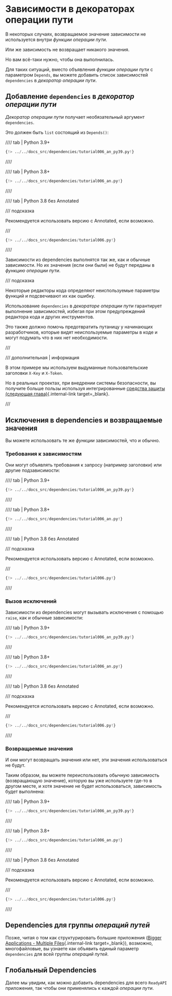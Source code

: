 # Зависимости в декораторах операции пути

В некоторых случаях, возвращаемое значение зависимости не используется внутри _функции операции пути_.

Или же зависимость не возвращает никакого значения.

Но вам всё-таки нужно, чтобы она выполнилась.

Для таких ситуаций, вместо объявления _функции операции пути_ с параметром `Depends`, вы можете добавить список зависимостей `dependencies` в _декоратор операции пути_.

## Добавление `dependencies` в _декоратор операции пути_

_Декоратор операции пути_ получает необязательный аргумент `dependencies`.

Это должен быть `list` состоящий из `Depends()`:

//// tab | Python 3.9+

```Python hl_lines="19"
{!> ../../docs_src/dependencies/tutorial006_an_py39.py!}
```

////

//// tab | Python 3.8+

```Python hl_lines="18"
{!> ../../docs_src/dependencies/tutorial006_an.py!}
```

////

//// tab | Python 3.8 без Annotated

/// подсказка

Рекомендуется использовать версию с Annotated, если возможно.

///

```Python hl_lines="17"
{!> ../../docs_src/dependencies/tutorial006.py!}
```

////

Зависимости из dependencies выполнятся так же, как и обычные зависимости. Но их значения (если они были) не будут переданы в _функцию операции пути_.

/// подсказка

Некоторые редакторы кода определяют неиспользуемые параметры функций и подсвечивают их как ошибку.

Использование `dependencies` в _декораторе операции пути_ гарантирует выполнение зависимостей, избегая при этом предупреждений редактора кода и других инструментов.

Это также должно помочь предотвратить путаницу у начинающих разработчиков, которые видят неиспользуемые параметры в коде и могут подумать что в них нет необходимости.

///

/// дополнительная | информация

В этом примере мы используем выдуманные пользовательские заголовки `X-Key` и `X-Token`.

Но в реальных проектах, при внедрении системы безопасности, вы получите больше пользы используя интегрированные [средства защиты (следующая глава)](../security/index.md){.internal-link target=\_blank}.

///

## Исключения в dependencies и возвращаемые значения

Вы можете использовать те же _функции_ зависимостей, что и обычно.

### Требования к зависимостям

Они могут объявлять требования к запросу (например заголовки) или другие подзависимости:

//// tab | Python 3.9+

```Python hl_lines="8  13"
{!> ../../docs_src/dependencies/tutorial006_an_py39.py!}
```

////

//// tab | Python 3.8+

```Python hl_lines="7  12"
{!> ../../docs_src/dependencies/tutorial006_an.py!}
```

////

//// tab | Python 3.8 без Annotated

/// подсказка

Рекомендуется использовать версию с Annotated, если возможно.

///

```Python hl_lines="6  11"
{!> ../../docs_src/dependencies/tutorial006.py!}
```

////

### Вызов исключений

Зависимости из dependencies могут вызывать исключения с помощью `raise`, как и обычные зависимости:

//// tab | Python 3.9+

```Python hl_lines="10  15"
{!> ../../docs_src/dependencies/tutorial006_an_py39.py!}
```

////

//// tab | Python 3.8+

```Python hl_lines="9  14"
{!> ../../docs_src/dependencies/tutorial006_an.py!}
```

////

//// tab | Python 3.8 без Annotated

/// подсказка

Рекомендуется использовать версию с Annotated, если возможно.

///

```Python hl_lines="8  13"
{!> ../../docs_src/dependencies/tutorial006.py!}
```

////

### Возвращаемые значения

И они могут возвращать значения или нет, эти значения использоваться не будут.

Таким образом, вы можете переиспользовать обычную зависимость (возвращающую значение), которую вы уже используете где-то в другом месте, и хотя значение не будет использоваться, зависимость будет выполнена:

//// tab | Python 3.9+

```Python hl_lines="11  16"
{!> ../../docs_src/dependencies/tutorial006_an_py39.py!}
```

////

//// tab | Python 3.8+

```Python hl_lines="10  15"
{!> ../../docs_src/dependencies/tutorial006_an.py!}
```

////

//// tab | Python 3.8 без Annotated

/// подсказка

Рекомендуется использовать версию с Annotated, если возможно.

///

```Python hl_lines="9  14"
{!> ../../docs_src/dependencies/tutorial006.py!}
```

////

## Dependencies для группы _операций путей_

Позже, читая о том как структурировать большие приложения ([Bigger Applications - Multiple Files](../../tutorial/bigger-applications.md){.internal-link target=\_blank}), возможно, многофайловые, вы узнаете как объявить единый параметр `dependencies` для всей группы _операций путей_.

## Глобальный Dependencies

Далее мы увидим, как можно добавить dependencies для всего `ReadyAPI` приложения, так чтобы они применялись к каждой _операции пути_.
